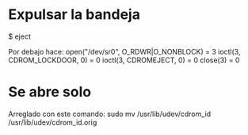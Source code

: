 # Expulsar la bandeja
$ eject

Por debajo hace:
open("/dev/sr0", O_RDWR|O_NONBLOCK)     = 3
ioctl(3, CDROM_LOCKDOOR, 0)             = 0
ioctl(3, CDROMEJECT, 0)                 = 0
close(3)                                = 0


# Se abre solo
Arreglado con este comando:
sudo mv /usr/lib/udev/cdrom_id /usr/lib/udev/cdrom_id.orig
